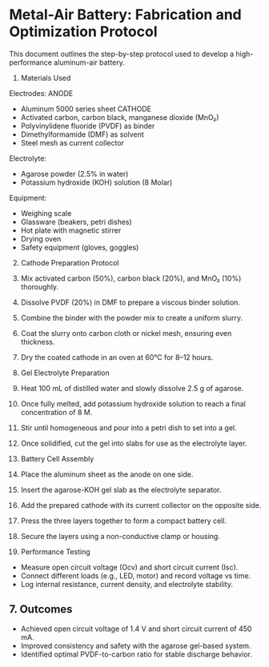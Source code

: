 # Metal-Air Battery: Fabrication and Optimization Protocol
This document outlines the step-by-step protocol used to develop a high-performance aluminum-air battery.

1. Materials Used

Electrodes:
ANODE
- Aluminum 5000 series sheet
CATHODE
- Activated carbon, carbon black, manganese dioxide (MnO₂)
- Polyvinylidene fluoride (PVDF) as binder
- Dimethylformamide (DMF) as solvent
- Steel mesh as current collector

Electrolyte:
- Agarose powder (2.5% in water)
- Potassium hydroxide (KOH) solution (8 Molar)

Equipment:
- Weighing scale
- Glassware (beakers, petri dishes)
- Hot plate with magnetic stirrer
- Drying oven
- Safety equipment (gloves, goggles)

2. Cathode Preparation Protocol

1. Mix activated carbon (50%), carbon black (20%), and MnO₂ (10%) thoroughly.
2. Dissolve PVDF (20%) in DMF to prepare a viscous binder solution.
3. Combine the binder with the powder mix to create a uniform slurry.
4. Coat the slurry onto carbon cloth or nickel mesh, ensuring even thickness.
5. Dry the coated cathode in an oven at 60°C for 8–12 hours.

3. Gel Electrolyte Preparation

1. Heat 100 mL of distilled water and slowly dissolve 2.5 g of agarose.
2. Once fully melted, add potassium hydroxide solution to reach a final concentration of 8 M.
3. Stir until homogeneous and pour into a petri dish to set into a gel.
4. Once solidified, cut the gel into slabs for use as the electrolyte layer.

4. Battery Cell Assembly

1. Place the aluminum sheet as the anode on one side.
2. Insert the agarose-KOH gel slab as the electrolyte separator.
3. Add the prepared cathode with its current collector on the opposite side.
4. Press the three layers together to form a compact battery cell.
5. Secure the layers using a non-conductive clamp or housing.

5. Performance Testing

- Measure open circuit voltage (Ocv) and short circuit current (Isc).
- Connect different loads (e.g., LED, motor) and record voltage vs time.
- Log internal resistance, current density, and electrolyte stability.
## 7. Outcomes

- Achieved open circuit voltage of 1.4 V and short circuit current of 450 mA.
- Improved consistency and safety with the agarose gel-based system.
- Identified optimal PVDF-to-carbon ratio for stable discharge behavior.


